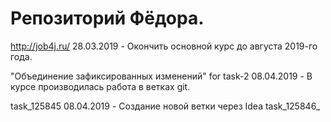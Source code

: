 ﻿# Репозиторий Фёдора.
http://job4j.ru/
28.03.2019 - Окончить основной курс до августа 2019-го года.

"Объединение зафиксированных изменений"
for task-2
08.04.2019 - В курсе производилась работа в ветках git. 

task_125845
08.04.2019 - Создание новой ветки через Idea task_125846_